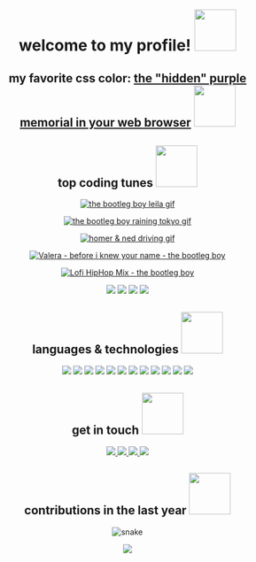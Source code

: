 <h1 align="center">
  welcome to my profile!
  <img
    src="https://github.com/brudnak/brudnak/blob/master/img/source.gif"
    width="75"
  />
</h1>

<h2 align="center">
  my favorite css color:
  <a href="https://medium.com/@valgaze/the-hidden-purple-memorial-in-your-web-browser-7d84813bb416"
    >the "hidden" purple memorial in your web browser</a
  >
  <img
    src="https://github.com/brudnak/brudnak/blob/master/img/purple_heart.gif"
    width="75"
  />
</h2>

<h2 align="center">
  top coding tunes
  <img
    src=""
    width="75"
  />
</h2>

<p align="center">
  <a href="https://youtu.be/PWhcISYYpqM">
    <img
      src="https://github.com/brudnak/brudnak/blob/master/img/leila.gif"
      alt="the bootleg boy leila gif"
    />
  </a>
</p>

<p align="center">
  <a href="https://youtu.be/XKDGZ-VWLMg">
    <img
      src="https://github.com/brudnak/brudnak/blob/master/img/raining_tokyo.gif"
      alt="the bootleg boy raining tokyo gif"
    />
  </a>
</p>

<p align="center">
  <a href="https://youtu.be/-oZ5Vsfy0n8">
    <img
      src="https://github.com/brudnak/brudnak/blob/master/img/simpson_drive.gif"
      alt="homer & ned driving gif"
    />
  </a>
</p>

<p align="center">
  <a href="https://youtu.be/QabaLQHoHoo">
    <img
      src=""
      alt="Valera - before i knew your name - the bootleg boy"
    />
  </a>
</p>

<p align="center">
  <a href="https://youtu.be/jrTMMG0zJyI">
    <img
      src=""
      alt="Lofi HipHop Mix - the bootleg boy"
    />
  </a>
</p>

<p align="center">
  <img src="https://badges.pufler.dev/visits/brudnak/brudnak" />
  <img src="https://badges.pufler.dev/years/brudnak" />
  <img src="https://badges.pufler.dev/repos/brudnak" />
  <img src="https://badges.pufler.dev/commits/monthly/brudnak" />
</p>
<h2 align="center">
  languages & technologies
  <img
    src="https://github.com/ritik307/ritik307/blob/main/images/laptop.gif"
    width="75"
  />
</h2>
<p align="center">
  <img
    src="https://img.shields.io/badge/-SUSE-0C322C?logo=suse&logoColor=white&style=flat"
  />
  <img
    src="https://img.shields.io/badge/-Golang-00ADD8?logo=go&logoColor=white&style=flat"
  />
  <img
    src="https://img.shields.io/badge/-Rust-000000?logo=rust&logoColor=white&style=flat"
  />
  <img
    src="https://img.shields.io/badge/-Python-3776AB?logo=python&logoColor=white&style=flat"
  />
  <img
    src="https://img.shields.io/badge/-JavaScript-F7DF1E?logo=javascript&logoColor=white&style=flat"
  />
  <img
    src="https://img.shields.io/badge/-React-61DAFB?logo=react&logoColor=white&style=flat"
  />
  <img
    src="https://img.shields.io/badge/-Redux-764ABC?logo=redux&logoColor=white&style=flat"
  />
  <img
    src="https://img.shields.io/badge/-HTML5-E34F26?logo=html5&logoColor=white&style=flat"
  />
  <img
    src="https://img.shields.io/badge/-CSS3-1572B6?logo=css3&logoColor=white&style=flat"
  />
  <img
    src="https://img.shields.io/badge/-Docker-2496ED?logo=docker&logoColor=white&style=flat"
  />
  <img
    src="https://img.shields.io/badge/-Kubernetes-326CE5?logo=kubernetes&logoColor=white&style=flat"
  />
  <img
    src="https://img.shields.io/badge/-Rancher-0075A8?logo=rancher&logoColor=white&style=flat"
  />
</p>

<h2 align="center">
  get in touch
  <img
    src="https://github.com/brudnak/brudnak/blob/master/img/phone.gif"
    width="75"
  />
</h2>

<p align="center">
  <a href="mailto:brudnak@protonmail.com">
    <img
      src="https://img.shields.io/badge/-ProtonMail-8B89CC?logo=protonmail&logoColor=white&style=flat"
    />
  </a>
  <a href="https://www.linkedin.com/in/andrewbrudnak/">
    <img
      src="https://img.shields.io/badge/-LinkedIn-0A66C2?logo=linkedin&logoColor=white&style=flat"
    />
  </a>
  <a href="mailto:brudnak@icloud.com">
    <img
      src="https://img.shields.io/badge/-iCloud-3693F3?logo=icloud&logoColor=white&style=flat"
    />
  </a>
  <a href="https://meet.google.com/jpm-qgft-dja">
    <img
      src="https://img.shields.io/badge/-Google%20Meet-00897B?logo=google-meet&logoColor=white&style=flat"
    />
  </a>
</p>

<h2 align="center">
  contributions in the last year
  <img
    src="https://github.com/brudnak/brudnak/blob/master/img/snake.gif"
    width="75"
  />
</h2>
<p align="center">
  <img
    src="https://github.com/brudnak/brudnak/blob/output/github-contribution-grid-snake.svg"
    alt="snake"
  />
</p>

<p align="center">
  <img
    src="http://github-readme-streak-stats.herokuapp.com?user=brudnak&theme=buefy-dark"
  />
</p>
